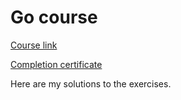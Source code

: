 # Go course
[Course link](https://stepik.org/course/54403)

[Сompletion certificate](https://stepik.org/cert/2132042)

Here are my solutions to the exercises.
